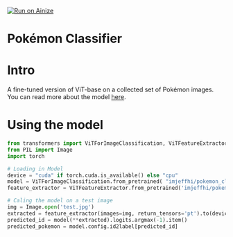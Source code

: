 [![Run on Ainize](https://ainize.ai/images/run_on_ainize_button.svg)](https://ainize.web.app/redirect?git_repo=https://github.com/imjeffhi4/pokemon-classifier)

# Pokémon Classifier

# Intro

A fine-tuned version of ViT-base on a collected set of Pokémon images. You can read more about the model [here](https://medium.com/@imjeffhi4/tutorial-using-vision-transformer-vit-to-create-a-pok%C3%A9mon-classifier-cb3f26ff2c20). 

# Using the model

```python
from transformers import ViTForImageClassification, ViTFeatureExtractor
from PIL import Image
import torch

# Loading in Model
device = "cuda" if torch.cuda.is_available() else "cpu"
model = ViTForImageClassification.from_pretrained( "imjeffhi/pokemon_classifier").to(device)
feature_extractor = ViTFeatureExtractor.from_pretrained('imjeffhi/pokemon_classifier')

# Caling the model on a test image
img = Image.open('test.jpg')
extracted = feature_extractor(images=img, return_tensors='pt').to(device)
predicted_id = model(**extracted).logits.argmax(-1).item()
predicted_pokemon = model.config.id2label[predicted_id]
```